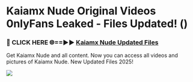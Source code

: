 # Kaiamx Nude Original Videos 0nlyFans Leaked - Files Updated! ()

<h3>🔴 CLICK HERE 🌐==►► <a href="https://tinyurl.com/2p9ay9w9" rel="nofollow">Kaiamx Nude Updated Files</a></h3>

Get Kaiamx Nude and all content. Now you can access all videos and pictures of Kaiamx Nude. New Updated Files 2025!

[![](https://i.imgur.com/KQgVmj3.gif)](https://tinyurl.com/2p9ay9w9)
